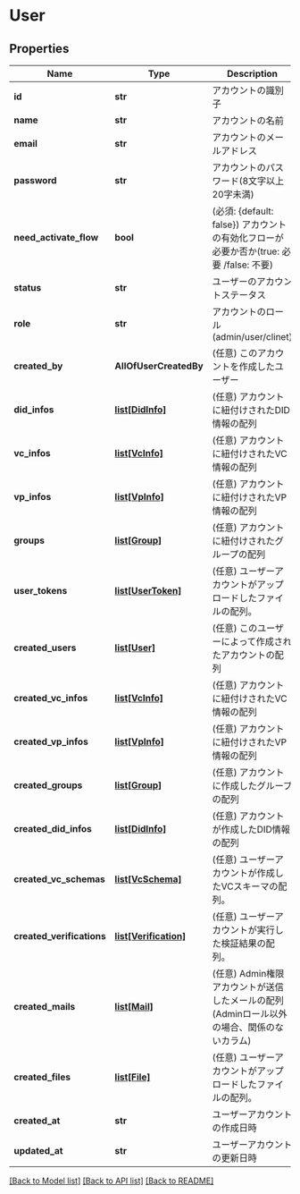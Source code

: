 # User

## Properties
Name | Type | Description | Notes
------------ | ------------- | ------------- | -------------
**id** | **str** | アカウントの識別子 | 
**name** | **str** | アカウントの名前 | 
**email** | **str** | アカウントのメールアドレス | 
**password** | **str** | アカウントのパスワード(8文字以上20字未満) | 
**need_activate_flow** | **bool** | (必須: {default: false}) アカウントの有効化フローが必要か否か(true: 必要 /false: 不要) | 
**status** | **str** | ユーザーのアカウントステータス | 
**role** | **str** | アカウントのロール(admin/user/clinet) | 
**created_by** | **AllOfUserCreatedBy** | (任意) このアカウントを作成したユーザー | [optional] 
**did_infos** | [**list[DidInfo]**](DidInfo.md) | (任意) アカウントに紐付けされたDID情報の配列 | [optional] 
**vc_infos** | [**list[VcInfo]**](VcInfo.md) | (任意) アカウントに紐付けされたVC情報の配列 | [optional] 
**vp_infos** | [**list[VpInfo]**](VpInfo.md) | (任意) アカウントに紐付けされたVP情報の配列 | [optional] 
**groups** | [**list[Group]**](Group.md) | (任意) アカウントに紐付けされたグループの配列 | [optional] 
**user_tokens** | [**list[UserToken]**](UserToken.md) | (任意) ユーザーアカウントがアップロードしたファイルの配列。 | 
**created_users** | [**list[User]**](User.md) | (任意) このユーザーによって作成されたアカウントの配列 | [optional] 
**created_vc_infos** | [**list[VcInfo]**](VcInfo.md) | (任意) アカウントに紐付けされたVC情報の配列 | [optional] 
**created_vp_infos** | [**list[VpInfo]**](VpInfo.md) | (任意) アカウントに紐付けされたVP情報の配列 | [optional] 
**created_groups** | [**list[Group]**](Group.md) | (任意) アカウントに作成したグループの配列 | [optional] 
**created_did_infos** | [**list[DidInfo]**](DidInfo.md) | (任意) アカウントが作成したDID情報の配列 | [optional] 
**created_vc_schemas** | [**list[VcSchema]**](VcSchema.md) | (任意) ユーザーアカウントが作成したVCスキーマの配列。 | 
**created_verifications** | [**list[Verification]**](Verification.md) | (任意) ユーザーアカウントが実行した検証結果の配列。 | 
**created_mails** | [**list[Mail]**](Mail.md) | (任意) Admin権限アカウントが送信したメールの配列(Adminロール以外の場合、関係のないカラム) | [optional] 
**created_files** | [**list[File]**](File.md) | (任意) ユーザーアカウントがアップロードしたファイルの配列。 | 
**created_at** | **str** | ユーザーアカウントの作成日時 | 
**updated_at** | **str** | ユーザーアカウントの更新日時 | 

[[Back to Model list]](../README.md#documentation-for-models) [[Back to API list]](../README.md#documentation-for-api-endpoints) [[Back to README]](../README.md)

